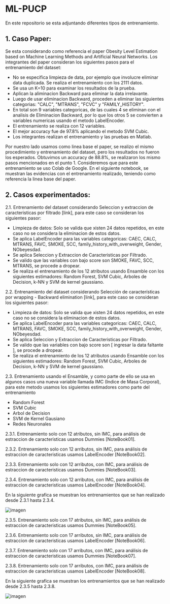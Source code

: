 # ML-PUCP
En este repositorio se esta adjuntando diferentes tipos de entrenamiento.

## 1. Caso Paper:
  Se esta considerando como referencia el paper Obesity Level Estimation based on Machine Learning Methods and Artificial Neural Networks.
  Los integrantes del paper consideran los siguientes pasos para el entrenamiento del dataset:
   - No se especifica limpieza de data, por ejemplo que involucre eliminar data duplicada. Se realiza el entrenamiento con los 2111 datos.
   - Se usa un K=10 para examinar los resultados de la prueba.
   - Aplican la aliminacion Backward para eliminar la data irrelavante.
   - Luego de usar eliminacion Backward, proceden a eliminar las siguientes categorias: "CALC", "MTRANS", "FCVC" y "FAMILY_HISTORY".
   - En total son 9 variables categoricas, de las cuales 4 se eliminan con el analisis de Eliminacion Backward, por lo que los otros 5 se convierten a variables numericas usando el metodo LabelEncoder.
   - El entrenamiento se realiza con 12 variables.
   - El mejor accuracy fue de 97.8% aplicando el metodo SVM Cubic.
   - Los integrantes realizan el entrenamiento y las pruebas en Matlab.
  
  Por nuestro lado usamos como linea base el paper, se realizo el mismo procedimiento y entrenamiento del dataset, 
  pero los resultados no fueron los esperados. Obtuvimos un accuracy de 88.8%, se realizaron los mismo pasos mencionados en el punto 1.
  Consideremos que para este entrenamiento se uso Colab de Google.
  En el siguiente notebook, se muestran las evidencias con el entrenamiento realizado, teniendo como referencia la linea base del paper.

## 2. Casos experimentados:
2.1. Entrenamiento del dataset considerando Seleccion y extraccion de caracteristicas por filtrado [link], para este caso se consideran los siguientes pasor:
   - Limpieza de datos: Solo se valida que xisten 24 datos repetidos, en este caso no se considera la eliminacion de estos datos.
   - Se aplica LabelEncoder para las variables categoricas: CAEC, CALC, MTRANS, FAVC, SMOKE, SCC, family_history_with_overweight, Gender, NObeyesdad.
   - Se aplica Seleccion y Extraccion de Caracteristicas por Filtrado.
   - Se valido que las variables con bajo score son SMOKE, FAVC, SCC, MTRANS, se procede a dropear.
   - Se realiza el entrenamiento de los 12 atributos usando Ensamble con los siguientes estimadores: Random Forest, SVM Cubic, Arboles de Decision, k-NN y SVM de kernel gaussiano.

2.2. Entrenamiento del dataset considerando Selección de características por wrapping - Backward elimination [link], para este caso se consideran los siguientes pasor:
   - Limpieza de datos: Solo se valida que xisten 24 datos repetidos, en este caso no se considera la eliminacion de estos datos.
   - Se aplica LabelEncoder para las variables categoricas: CAEC, CALC, MTRANS, FAVC, SMOKE, SCC, family_history_with_overweight, Gender, NObeyesdad.
   - Se aplica Seleccion y Extraccion de Caracteristicas por Filtrado.
   - Se valido que las variables con bajo score son [ ingresar la data faltante ], se procede a dropear.
   - Se realiza el entrenamiento de los 12 atributos usando Ensamble con los siguientes estimadores: Random Forest, SVM Cubic, Arboles de Decision, k-NN y SVM de kernel gaussiano.

2.3. Entrenamiento usando el Ensamble, y como parte de ello se usa en algunos casos una nueva variable llamada IMC (Indice de Masa Corporal), para este metodo usamos los siguientes estimadores como parte del entrenamiento

  - Random Forest
  - SVM Cubic
  - Arbol de Decision
  - SVM de Kernel Gausiano
  - Redes Neuronales
    
2.3.1. Entrenamiento solo con 12 atributos, sin IMC, para análisis de estraccion de caracteristicas usamos Dummies [NoteBook01].

2.3.2. Entrenamiento solo con 12 arributos, sin IMC, para análisis de estraccion de caracteristicas usamos LabelEncoder [NoteBook02].

2.3.3. Entrenamiento solo con 12 arributos, con IMC, para análisis de estraccion de caracteristicas usamos Dummies [NoteBook03].

2.3.4. Entrenamiento solo con 12 arributos, con IMC, para análisis de estraccion de caracteristicas usamos LabelEncoder [NoteBook04].

En la siguiente grafica se muestran los entrenamientos que se han realizado desde 2.3.1 hasta 2.3.4.

  ![imagen](https://github.com/dennis-ancajima/ML-PUCP/assets/91444130/96cba719-bb3e-4978-b2eb-c5d1dfebe183)


2.3.5. Entrenamiento solo con 17 atributos, sin IMC, para análisis de estraccion de caracteristicas usamos Dummies [NoteBook05].

2.3.6. Entrenamiento solo con 17 arributos, sin IMC, para análisis de estraccion de caracteristicas usamos LabelEncoder [NoteBook06].

2.3.7. Entrenamiento solo con 17 arributos, con IMC, para análisis de estraccion de caracteristicas usamos Dummies [NoteBook07].

2.3.8. Entrenamiento solo con 17 arributos, con IMC, para análisis de estraccion de caracteristicas usamos LabelEncoder [NoteBook08].

En la siguiente grafica se muestran los entrenamientos que se han realizado desde 2.3.5 hasta 2.3.8.

  ![imagen](https://github.com/dennis-ancajima/ML-PUCP/assets/91444130/03a1ba46-2f43-43a4-8607-a4791033b97d)
